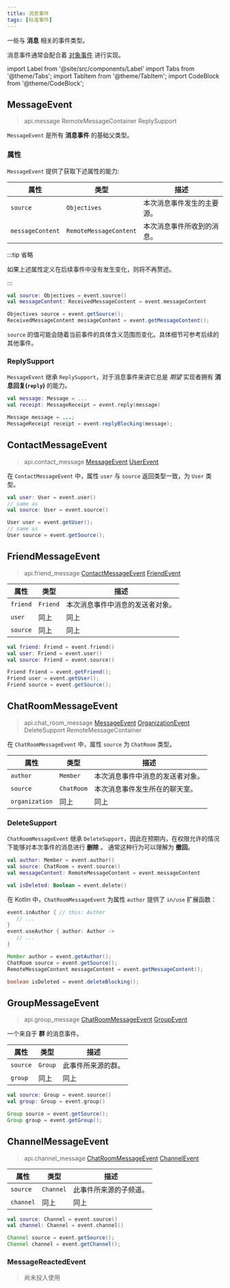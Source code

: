 ```yaml
---
title: 消息事件
tags: [标准事件]
---
```


一些与 **消息** 相关的事件类型。

消息事件通常会配合着 [对象事件](../objective-event) 进行实现。

import Label from '@site/src/components/Label'
import Tabs from '@theme/Tabs';
import TabItem from '@theme/TabItem';
import CodeBlock from '@theme/CodeBlock';

## MessageEvent
> <Label>api.message</Label>
> <Label type='success'>RemoteMessageContainer</Label>
> <Label type='success'>ReplySupport</Label>

`MessageEvent` 是所有 **消息事件** 的基础父类型。

### 属性

`MessageEvent` 提供了获取下述属性的能力:

| 属性               | 类型                     | 描述            |
|------------------|------------------------|---------------|
| `source`         | `Objectives`           | 本次消息事件发生的主要源。 |
| `messageContent` | `RemoteMessageContent` | 本次消息事件所收到的消息。 |

:::tip 省略

如果上述属性定义在后续事件中没有发生变化，则将不再赘述。

:::

<Tabs groupId="code">
<TabItem value="Kotlin">

```kotlin
val source: Objectives = event.source()
val messageContent: ReceivedMessageContent = event.messageContent
```

</TabItem>
<TabItem value="Java">

```java
Objectives source = event.getSource();
ReceivedMessageContent messageContent = event.getMessageContent();
```

</TabItem>
</Tabs>

`source` 的值可能会随着当前事件的具体含义范围而变化。具体细节可参考后续的其他事件。

### ReplySupport
`MessageEvent` 继承 `ReplySupport`，对于消息事件来讲它总是 _期望_ 实现者拥有 **消息回复(`reply`)** 的能力。

<Tabs groupId="code">
<TabItem value="Kotlin">

```kotlin
val message: Message = ...
val receipt: MessageReceipt = event.reply(message)
```

</TabItem>
<TabItem value="Java">

```java
Message message = ...;
MessageReceipt receipt = event.replyBlocking(message);
```

</TabItem>
</Tabs>


## ContactMessageEvent
> <Label>api.contact_message</Label>
> <a href='#messageevent'><Label type='success'>MessageEvent</Label></a>
> <a href='../objective-event/#userevent'><Label type='success'>UserEvent</Label></a>

在 `ContactMessageEvent` 中，属性 `user` 与 `source` 返回类型一致，为 `User` 类型。

<Tabs groupId="code">
<TabItem value="Kotlin">

```kotlin
val user: User = event.user()
// same as
val source: User = event.source()
```

</TabItem>
<TabItem value="Java">

```java
User user = event.getUser();
// same as
User source = event.getSource();
```

</TabItem>
</Tabs>

## FriendMessageEvent
> <Label>api.friend_message</Label>
> <a href='#contactmessageevent'><Label type='success'>ContactMessageEvent</Label></a>
> <a href='../objective-event/#friendevent'><Label type='success'>FriendEvent</Label></a>

| 属性       | 类型       | 描述               |
|----------|----------|------------------|
| `friend` | `Friend` | 本次消息事件中消息的发送者对象。 |
| `user`   | 同上       | 同上               |
| `source` | 同上       | 同上               |


<Tabs groupId="code">
<TabItem value="Kotlin">

```kotlin
val friend: Friend = event.friend()
val user: Friend = event.user()
val source: Friend = event.source()
```

</TabItem>
<TabItem value="Java">

```java
Friend friend = event.getFriend();
Friend user = event.getUser();
Friend source = event.getSource();
```

</TabItem>
</Tabs>


## ChatRoomMessageEvent
> <Label>api.chat_room_message</Label>
> <a href='#messageevent'><Label type='success'>MessageEvent</Label></a>
> <a href='#organizationevent'><Label type='success'>OrganizationEvent</Label></a>
> <Label type='success'>DeleteSupport</Label>
> <Label type='success'>RemoteMessageContainer</Label>

在 `ChatRoomMessageEvent` 中，属性 `source` 为 `ChatRoom` 类型。

| 属性               | 类型                       | 描述               |
|------------------|--------------------------|------------------|
| `author`         | `Member`                 | 本次消息事件中消息的发送者对象。 |
| `source`         | `ChatRoom`               | 本次消息事件发生所在的聊天室。  |
| `organization`   | 同上                       | 同上               |


### DeleteSupport

`ChatRoomMessageEvent` 继承 `DeleteSupport`，因此在预期内，在权限允许的情况下能够对本次事件的消息进行 **删除** 。
通常这种行为可以理解为 **撤回**。

<Tabs groupId="code">
<TabItem value="Kotlin">

```kotlin
val author: Member = event.author()
val source: ChatRoom = event.source()
val messageContent: RemoteMessageContent = event.messageContent

val isDeleted: Boolean = event.delete()
```

在 Kotlin 中，`ChatRoomMessageEvent` 为属性 `author` 提供了 `in/use` 扩展函数：

```kotlin
event.inAuthor { // this: Author
   // ...
}
event.useAuthor { author: Author ->
   // ...
}
```

</TabItem>
<TabItem value="Java">

```java
Member author = event.getAuthor();
ChatRoom source = event.getSource();
RemoteMessageContent messageContent = event.getMessageContent();

boolean isDeleted = event.deleteBlocking();
```

</TabItem>
</Tabs>


## GroupMessageEvent
> <Label>api.group_message</Label>
> <a href='#chatroommessageevent'><Label type='success'>ChatRoomMessageEvent</Label></a>
> <a href='../objective-event/#groupevent'><Label type='success'>GroupEvent</Label></a>


一个来自于 **群** 的消息事件。

| 属性       | 类型      | 描述        |
|----------|---------|-----------|
| `source` | `Group` | 此事件所来源的群。 |
| `group`  | 同上      | 同上        |

<Tabs groupId="code">
<TabItem value="Kotlin">

```kotlin
val source: Group = event.source()
val group: Group = event.group()
```

</TabItem>
<TabItem value="Java">

```java
Group source = event.getSource();
Group group = event.getGroup();
```

</TabItem>
</Tabs>


## ChannelMessageEvent
> <Label>api.channel_message</Label>
> <a href='#chatroommessageevent'><Label type='success'>ChatRoomMessageEvent</Label></a>
> <a href='../objective-event/#channelevent'><Label type='success'>ChannelEvent</Label></a>

| 属性        | 类型        | 描述          |
|-----------|-----------|-------------|
| `source`  | `Channel` | 此事件所来源的子频道。 |
| `channel` | 同上        | 同上          |

<Tabs groupId="code">
<TabItem value="Kotlin">

```kotlin
val source: Channel = event.source()
val channel: Channel = event.channel()
```

</TabItem>
<TabItem value="Java">

```java
Channel source = event.getSource();
Channel channel = event.getChannel();
```

</TabItem>
</Tabs>

### MessageReactedEvent
> <Label>尚未投入使用</Label>

